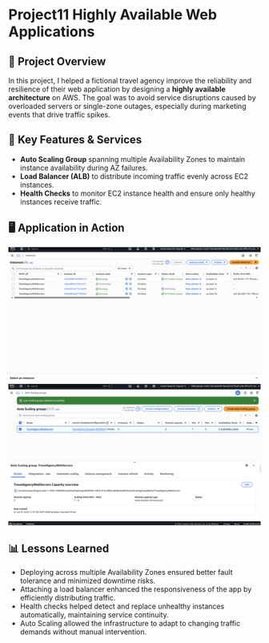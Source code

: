 # Project11 Highly Available Web Applications

## 📌 Project Overview
In this project, I helped a fictional travel agency improve the reliability and resilience of their web application by designing a **highly available architecture** on AWS. The goal was to avoid service disruptions caused by overloaded servers or single-zone outages, especially during marketing events that drive traffic spikes.


## 🚀 Key Features & Services
- **Auto Scaling Group** spanning multiple Availability Zones to maintain instance availability during AZ failures.
- **Load Balancer (ALB)** to distribute incoming traffic evenly across EC2 instances.
- **Health Checks** to monitor EC2 instance health and ensure only healthy instances receive traffic.

##  🖥️ Application in Action
![ASG Setup](p11-1.png)
![ASG Setup](p11-2.png)

## 📊 Lessons Learned
- Deploying across multiple Availability Zones ensured better fault tolerance and minimized downtime risks.
- Attaching a load balancer enhanced the responsiveness of the app by efficiently distributing traffic.
- Health checks helped detect and replace unhealthy instances automatically, maintaining service continuity.
- Auto Scaling allowed the infrastructure to adapt to changing traffic demands without manual intervention.
